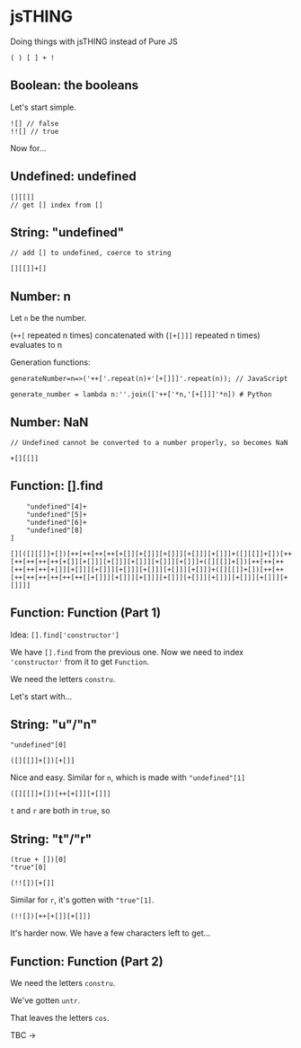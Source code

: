 # jsTHING

Doing things with jsTHING instead of Pure JS

`( ) [ ] + !`

## Boolean: the booleans

Let's start simple.

```
![] // false
!![] // true
```

Now for...

## Undefined: undefined

```
[][[]]
// get [] index from []
```

## String: "undefined"

```undefined+[]
// add [] to undefined, coerce to string

[][[]]+[]
```

## Number: n

Let `n` be the number.

(`++[` repeated n times) concatenated with (`[+[]]]` repeated n times)
evaluates to n

Generation functions:

`generateNumber=n=>('++['.repeat(n)+'[+[]]]'.repeat(n)); // JavaScript`

`generate_number = lambda n:''.join(['++['*n,'[+[]]]'*n]) # Python`

## Number: NaN

```+undefined
// Undefined cannot be converted to a number properly, so becomes NaN

+[][[]]
```

## Function: [].find

```[][
    "undefined"[4]+
    "undefined"[5]+
    "undefined"[6]+
    "undefined"[8]
]

[][([][[]]+[])[++[++[++[++[+[]][+[]]][+[]]][+[]]][+[]]]+([][[]]+[])[++[++[++[++[++[+[]][+[]]][+[]]][+[]]][+[]]][+[]]]+([][[]]+[])[++[++[++[++[++[++[+[]][+[]]][+[]]][+[]]][+[]]][+[]]][+[]]]+([][[]]+[])[++[++[++[++[++[++[++[++[[+[]]][+[]]][+[]]][+[]]][+[]]][+[]]][+[]]][+[]]][+[]]]]
```

## Function: Function (Part 1)

Idea: `[].find['constructor']`

We have `[].find` from the previous one. Now we need to index `'constructor'` from it to get `Function`.

We need the letters `constru`.

Let's start with...

## String: "u"/"n"

```
"undefined"[0]

([][[]]+[])[+[]]
```

Nice and easy. Similar for `n`, which is made with `"undefined"[1]`

`([][[]]+[])[++[+[]][+[]]]`

`t` and `r` are both in `true`, so

## String: "t"/"r"

```
(true + [])[0]
"true"[0]

(!![])[+[]]
```

Similar for `r`, it's gotten with `"true"[1]`.

`(!![])[++[+[]][+[]]]`

It's harder now. We have a few characters left to get...

## Function: Function (Part 2)

We need the letters `constru`.

We've gotten `untr`.

That leaves the letters `cos`.

TBC ->
